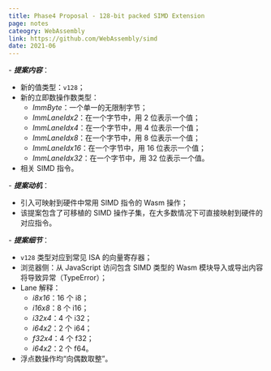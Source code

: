 ```yaml
---
title: Phase4 Proposal - 128-bit packed SIMD Extension
page: notes
cateogry: WebAssembly
link: https://github.com/WebAssembly/simd
date: 2021-06
---
```


\- ***提案内容***：

* 新的值类型：`v128`；
* 新的立即数操作数类型：
  * *ImmByte*：一个单一的无限制字节；
  * *ImmLaneIdx2*：在一个字节中，用 2 位表示一个值；
  * *ImmLaneIdx4*：在一个字节中，用 4 位表示一个值；
  * *ImmLaneIdx8*：在一个字节中，用 8 位表示一个值；
  * *ImmLaneIdx16*：在一个字节中，用 16 位表示一个值；
  * *ImmLaneIdx32*：在一个字节中，用 32 位表示一个值。
* 相关 SIMD 指令。

\- ***提案动机***：

* 引入可映射到硬件中常用 SIMD 指令的 Wasm 操作；
* 该提案包含了可移植的 SIMD 操作子集，在大多数情况下可直接映射到硬件的对应指令。

\- ***提案细节***：

* `v128` 类型对应到常见 ISA 的向量寄存器；
* 浏览器侧：从 JavaScript 访问包含 SIMD 类型的 Wasm 模块导入或导出内容将导致异常（TypeError）；
* Lane 解释：
  * *i8x16*：16 个 i8；
  * *i16x8*：8 个 i16；
  * *i32x4*：4 个 i32；
  * *i64x2*：2 个 i64；
  * *f32x4*：4 个 f32；
  * *i64x2*：2 个 f64。
* 浮点数操作均“向偶数取整”。
